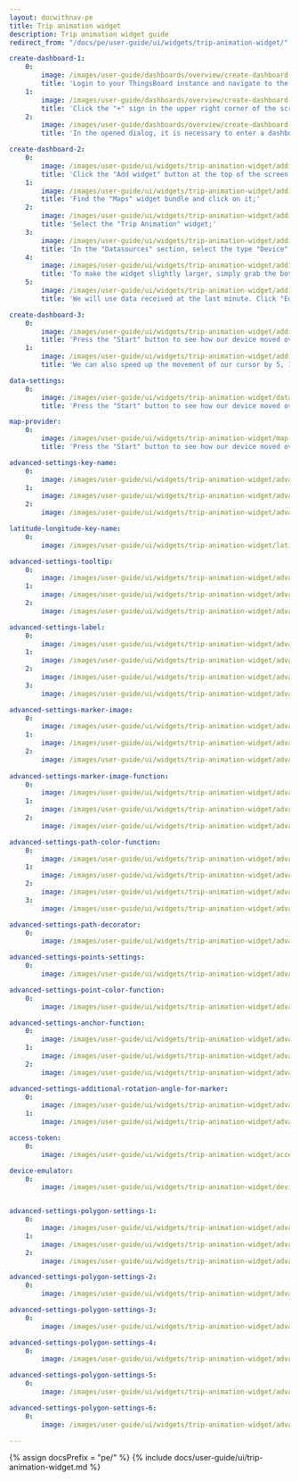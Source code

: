 ```yaml
---
layout: docwithnav-pe
title: Trip animation widget
description: Trip animation widget guide
redirect_from: "/docs/pe/user-guide/ui/widgets/trip-animation-widget/"

create-dashboard-1:
    0:
        image: /images/user-guide/dashboards/overview/create-dashboard-1-pe.png
        title: 'Login to your ThingsBoard instance and navigate to the "Dashboards" page through the main menu on the left of the screen. By default, you navigate to the dashboard group "All";'
    1:
        image: /images/user-guide/dashboards/overview/create-dashboard-2-pe.png
        title: 'Click the "+" sign in the upper right corner of the screen, and select "Create new dashboard" from the drop-down menu;'
    2:
        image: /images/user-guide/dashboards/overview/create-dashboard-3-pe.png
        title: 'In the opened dialog, it is necessary to enter a dashboard title, description is optional. Click "Add";'

create-dashboard-2:
    0:
        image: /images/user-guide/ui/widgets/trip-animation-widget/adding-widget-4-pe.png
        title: 'Click the "Add widget" button at the top of the screen or click the large "Add new widget" icon in the center of the screen (if this is your first widget on this dashboard);'
    1:
        image: /images/user-guide/ui/widgets/trip-animation-widget/adding-widget-5-pe.png
        title: 'Find the "Maps" widget bundle and click on it;'
    2:
        image: /images/user-guide/ui/widgets/trip-animation-widget/adding-widget-6-pe.png
        title: 'Select the "Trip Animation" widget;'
    3:
        image: /images/user-guide/ui/widgets/trip-animation-widget/adding-widget-7-pe.png
        title: 'In the "Datasources" section, select the type "Device" and specify the previously created device "Tracker1" as the data source. Add "latitude", "longitude", "speed", "status", "circleRadius", and "polygonCoordinates" as timeseries data keys. Click the "Add" button in the bottom right corner of the widget to complete adding the widget;'
    4:
        image: /images/user-guide/ui/widgets/trip-animation-widget/adding-widget-8-pe.png
        title: 'To make the widget slightly larger, simply grab the bottom right corner and drag it;'
    5:
        image: /images/user-guide/ui/widgets/trip-animation-widget/adding-widget-9-pe.png
        title: 'We will use data received at the last minute. Click "Edit timewindow", switch to "History" mode, and change the aggregation function to "None", because we don&#39;t need to guess the possible data value for the next time period, we receive the data in realtime;'

create-dashboard-3:
    0:
        image: /images/user-guide/ui/widgets/trip-animation-widget/adding-widget-10-pe.png
        title: 'Press the "Start" button to see how our device moved over the last minute.'
    1:
        image: /images/user-guide/ui/widgets/trip-animation-widget/adding-widget-11-pe.png
        title: 'We can also speed up the movement of our cursor by 5, 10, or 25 times so that we can check its route much faster.'

data-settings:
    0:
        image: /images/user-guide/ui/widgets/trip-animation-widget/data-settings-1-pe.png
        title: 'Press the "Start" button to see how our device moved over the last minute.'

map-provider:
    0:
        image: /images/user-guide/ui/widgets/trip-animation-widget/map-provider-settings-1-pe.png
        title: 'Press the "Start" button to see how our device moved over the last minute.'

advanced-settings-key-name:
    0:
        image: /images/user-guide/ui/widgets/trip-animation-widget/advanced-settings-key-name-1-pe.png
    1:
        image: /images/user-guide/ui/widgets/trip-animation-widget/advanced-settings-key-name-2-pe.png
    2:
        image: /images/user-guide/ui/widgets/trip-animation-widget/advanced-settings-key-name-3-pe.png

latitude-longitude-key-name:
    0:
        image: /images/user-guide/ui/widgets/trip-animation-widget/latitude-longitude-key-name-1-pe.png

advanced-settings-tooltip:
    0:
        image: /images/user-guide/ui/widgets/trip-animation-widget/advanced-settings-tooltip-1-pe.png
    1:
        image: /images/user-guide/ui/widgets/trip-animation-widget/advanced-settings-tooltip-2-pe.png
    2:
        image: /images/user-guide/ui/widgets/trip-animation-widget/advanced-settings-tooltip-3-pe.png

advanced-settings-label:
    0:
        image: /images/user-guide/ui/widgets/trip-animation-widget/advanced-settings-label-1-pe.png
    1:
        image: /images/user-guide/ui/widgets/trip-animation-widget/advanced-settings-label-2-pe.png
    2:
        image: /images/user-guide/ui/widgets/trip-animation-widget/advanced-settings-label-3-pe.png
    3:
        image: /images/user-guide/ui/widgets/trip-animation-widget/advanced-settings-label-4-pe.png

advanced-settings-marker-image:
    0:
        image: /images/user-guide/ui/widgets/trip-animation-widget/advanced-settings-marker-image-1-pe.png
    1:
        image: /images/user-guide/ui/widgets/trip-animation-widget/advanced-settings-marker-image-2-pe.png
    2:
        image: /images/user-guide/ui/widgets/trip-animation-widget/advanced-settings-marker-image-3-pe.png
      
advanced-settings-marker-image-function:
    0:
        image: /images/user-guide/ui/widgets/trip-animation-widget/advanced-settings-marker-image-4-pe.png
    1:
        image: /images/user-guide/ui/widgets/trip-animation-widget/advanced-settings-marker-image-5-pe.png
    2:
        image: /images/user-guide/ui/widgets/trip-animation-widget/advanced-settings-marker-image-6-pe.png

advanced-settings-path-color-function:
    0:
        image: /images/user-guide/ui/widgets/trip-animation-widget/advanced-settings-path-color-function-1-pe.png
    1:
        image: /images/user-guide/ui/widgets/trip-animation-widget/advanced-settings-path-color-function-2-pe.png
    2:
        image: /images/user-guide/ui/widgets/trip-animation-widget/advanced-settings-path-color-function-3-pe.png
    3:
        image: /images/user-guide/ui/widgets/trip-animation-widget/advanced-settings-path-color-function-4-pe.png

advanced-settings-path-decorator:
    0:
        image: /images/user-guide/ui/widgets/trip-animation-widget/advanced-settings-path-decorator-1-pe.png

advanced-settings-points-settings:
    0:
        image: /images/user-guide/ui/widgets/trip-animation-widget/advanced-settings-points-settings-1-pe.png

advanced-settings-point-color-function:
    0:
        image: /images/user-guide/ui/widgets/trip-animation-widget/advanced-settings-point-color-function-1-pe.png

advanced-settings-anchor-function:
    0:
        image: /images/user-guide/ui/widgets/trip-animation-widget/advanced-settings-anchor-function-1-pe.png
    1:
        image: /images/user-guide/ui/widgets/trip-animation-widget/advanced-settings-anchor-function-2-pe.png
    2:
        image: /images/user-guide/ui/widgets/trip-animation-widget/advanced-settings-anchor-function-3-pe.png

advanced-settings-additional-rotation-angle-for-marker:
    0:
        image: /images/user-guide/ui/widgets/trip-animation-widget/advanced-settings-additional-rotation-angle-for-marker-1-pe.png
    1:
        image: /images/user-guide/ui/widgets/trip-animation-widget/advanced-settings-additional-rotation-angle-for-marker-2-pe.png

access-token:
    0:
        image: /images/user-guide/ui/widgets/trip-animation-widget/access-token-1-pe.png

device-emulator:
    0:
        image: /images/user-guide/ui/widgets/trip-animation-widget/device-emulator.png


advanced-settings-polygon-settings-1:
    0:
        image: /images/user-guide/ui/widgets/trip-animation-widget/advanced-settings-polygon-settings-1-pe.png
    1:
        image: /images/user-guide/ui/widgets/trip-animation-widget/advanced-settings-polygon-settings-2-pe.png
    2:
        image: /images/user-guide/ui/widgets/trip-animation-widget/advanced-settings-polygon-settings-3-pe.png

advanced-settings-polygon-settings-2:
    0:
        image: /images/user-guide/ui/widgets/trip-animation-widget/advanced-settings-polygon-settings-4-pe.png

advanced-settings-polygon-settings-3:
    0:
        image: /images/user-guide/ui/widgets/trip-animation-widget/advanced-settings-polygon-settings-5-pe.png

advanced-settings-polygon-settings-4:
    0:
        image: /images/user-guide/ui/widgets/trip-animation-widget/advanced-settings-polygon-settings-6-pe.png

advanced-settings-polygon-settings-5:
    0:
        image: /images/user-guide/ui/widgets/trip-animation-widget/advanced-settings-polygon-settings-7-pe.png

advanced-settings-polygon-settings-6:
    0:
        image: /images/user-guide/ui/widgets/trip-animation-widget/advanced-settings-polygon-settings-8-pe.png

---
```


{% assign docsPrefix = "pe/" %}
{% include docs/user-guide/ui/trip-animation-widget.md %}